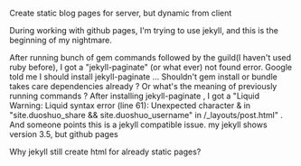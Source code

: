 Create static blog pages for server, but dynamic from client


During working with github pages, I'm trying to use jekyll, and this is the beginning of my nightmare. 

After running bunch of gem commands followed by the guild(I haven't used ruby before), I got a "jekyll-paginate" (or what ever) not found error. Google told me I should install jekyll-paginate … Shouldn't gem install or bundle takes care dependencies already ? Or what's the meaning of previously running commands ? After installing jekyll-paginate , I got a "Liquid Warning: Liquid syntax error (line 61): Unexpected character & in "site.duoshuo_share && site.duoshuo_username" in /_layouts/post.html" . And someone points this is a jekyll compatible issue. my jekyll shows version 3.5, but github pages 

Why jekyll still create html for already static pages?
